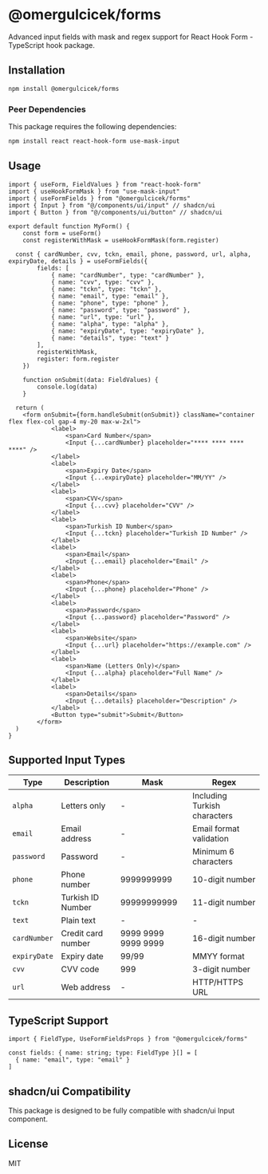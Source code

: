 # @omergulcicek/forms

Advanced input fields with mask and regex support for React Hook Form - TypeScript hook package.

## Installation

```bash
npm install @omergulcicek/forms
```

### Peer Dependencies

This package requires the following dependencies:

```bash
npm install react react-hook-form use-mask-input
```

## Usage

```tsx
import { useForm, FieldValues } from "react-hook-form"
import { useHookFormMask } from "use-mask-input"
import { useFormFields } from "@omergulcicek/forms"
import { Input } from "@/components/ui/input" // shadcn/ui
import { Button } from "@/components/ui/button" // shadcn/ui

export default function MyForm() {
	const form = useForm()
	const registerWithMask = useHookFormMask(form.register)

  const { cardNumber, cvv, tckn, email, phone, password, url, alpha, expiryDate, details } = useFormFields({
		fields: [
			{ name: "cardNumber", type: "cardNumber" },
			{ name: "cvv", type: "cvv" },
			{ name: "tckn", type: "tckn" },
			{ name: "email", type: "email" },
			{ name: "phone", type: "phone" },
			{ name: "password", type: "password" },
			{ name: "url", type: "url" },
			{ name: "alpha", type: "alpha" },
			{ name: "expiryDate", type: "expiryDate" },
			{ name: "details", type: "text" }
		],
		registerWithMask,
		register: form.register
	})

	function onSubmit(data: FieldValues) {
		console.log(data)
	}

  return (
    <form onSubmit={form.handleSubmit(onSubmit)} className="container flex flex-col gap-4 my-20 max-w-2xl">
			<label>
				<span>Card Number</span>
				<Input {...cardNumber} placeholder="**** **** **** ****" />
			</label>
			<label>
				<span>Expiry Date</span>
				<Input {...expiryDate} placeholder="MM/YY" />
			</label>
			<label>
				<span>CVV</span>
				<Input {...cvv} placeholder="CVV" />
			</label>
			<label>
				<span>Turkish ID Number</span>
				<Input {...tckn} placeholder="Turkish ID Number" />
			</label>
			<label>
				<span>Email</span>
				<Input {...email} placeholder="Email" />
			</label>
			<label>
				<span>Phone</span>
				<Input {...phone} placeholder="Phone" />
			</label>
			<label>
				<span>Password</span>
				<Input {...password} placeholder="Password" />
			</label>
			<label>
				<span>Website</span>
				<Input {...url} placeholder="https://example.com" />
			</label>
			<label>
				<span>Name (Letters Only)</span>
				<Input {...alpha} placeholder="Full Name" />
			</label>
			<label>
				<span>Details</span>
				<Input {...details} placeholder="Description" />
			</label>
			<Button type="submit">Submit</Button>
		</form>
  )
}
```

## Supported Input Types

| Type | Description | Mask | Regex |
|------|-------------|------|-------|
| `alpha` | Letters only | - | Including Turkish characters |
| `email` | Email address | - | Email format validation |
| `password` | Password | - | Minimum 6 characters |
| `phone` | Phone number | 9999999999 | 10-digit number |
| `tckn` | Turkish ID Number | 99999999999 | 11-digit number |
| `text` | Plain text | - | - |
| `cardNumber` | Credit card number | 9999 9999 9999 9999 | 16-digit number |
| `expiryDate` | Expiry date | 99/99 | MMYY format |
| `cvv` | CVV code | 999 | 3-digit number |
| `url` | Web address | - | HTTP/HTTPS URL |

## TypeScript Support

```tsx
import { FieldType, UseFormFieldsProps } from "@omergulcicek/forms"

const fields: { name: string; type: FieldType }[] = [
  { name: "email", type: "email" }
]
```

## shadcn/ui Compatibility

This package is designed to be fully compatible with shadcn/ui Input component.

## License

MIT
